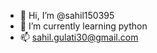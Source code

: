 - 👋 Hi, I’m @sahil150395
- 🌱 I’m currently learning python
- 📫 sahil.gulati30@gmail.com

<!---
sahil150395/sahil150395 is a ✨ special ✨ repository because its `README.md` (this file) appears on your GitHub profile.
You can click the Preview link to take a look at your changes.
--->
